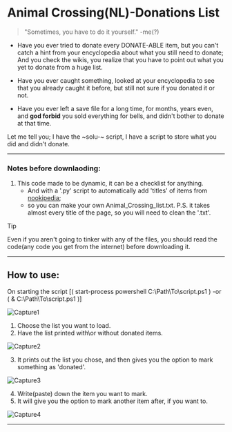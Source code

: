 # Animal Crossing(NL)-Donations List 
>"Sometimes, you have to do it yourself." -me(?)

- Have you ever tried to donate every DONATE-ABLE item, but you can't catch a hint from your encyclopedia about what you still need to donate;
  And you check the wikis, you realize that you have to point out what you yet to donate from a huge list.

- Have you ever caught something, looked at your encyclopedia to see that you already caught it before,
but still not sure if you donated it or not.

- Have you ever left a save file for a long time, for months, years even, and __god forbid__ you sold everything for bells,
and didn't bother to donate at that time.

Let me tell you; I have the ~solu-~ script, I have a script to store what you did and didn't donate.

---

### Notes before downlaoding:
1. This code made to be dynamic, it can be a checklist for anything.
   - And with a '.py' script to automatically add 'titles' of items from [nookipedia](https://nookipedia.com/wiki/Main_Page);
   - so you can make your own Animal_Crossing_list.txt. P.S. it takes almost every title of the page, so you will need to clean the '.txt'.

>[!TIP]
>Even if you aren't going to tinker with any of the files, you should read the code(any code you get from the internet) before downloading it.

---

## How to use:
On starting the script [( start-process powershell C:\Path\To\script.ps1 ) -or ( & C:\Path\To\script.ps1 )]

![Capture1](https://github.com/user-attachments/assets/10ea84d5-1bd7-42cf-b762-ae15d0c8bc69)

1. Choose the list you want to load.
2. Have the list printed with\or without donated items.

![Capture2](https://github.com/user-attachments/assets/60c5373b-6aed-4de3-8bb0-41a415b62b29)

3. It prints out the list you chose, and then gives you the option to mark something as 'donated'.

![Capture3](https://github.com/user-attachments/assets/100a3a37-e579-4fdb-a7b0-d14ff8fdbd4f)

4. Write(paste) down the item you want to mark.
5. It will give you the option to mark another item after, if you want to.

![Capture4](https://github.com/user-attachments/assets/7ff81ce1-2ca7-42e2-8ac9-257a42d35c3d)

---
